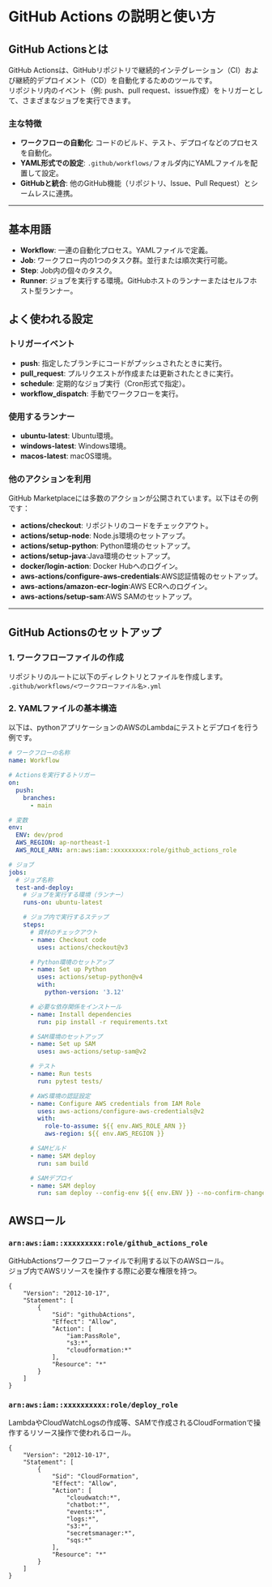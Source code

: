 # GitHub Actions の説明と使い方

## GitHub Actionsとは
GitHub Actionsは、GitHubリポジトリで継続的インテグレーション（CI）および継続的デプロイメント（CD）を自動化するためのツールです。  
リポジトリ内のイベント（例: push、pull request、issue作成）をトリガーとして、さまざまなジョブを実行できます。

### 主な特徴
- **ワークフローの自動化**: コードのビルド、テスト、デプロイなどのプロセスを自動化。
- **YAML形式での設定**: `.github/workflows/`フォルダ内にYAMLファイルを配置して設定。
- **GitHubと統合**: 他のGitHub機能（リポジトリ、Issue、Pull Request）とシームレスに連携。

---

## 基本用語
- **Workflow**: 一連の自動化プロセス。YAMLファイルで定義。
- **Job**: ワークフロー内の1つのタスク群。並行または順次実行可能。
- **Step**: Job内の個々のタスク。
- **Runner**: ジョブを実行する環境。GitHubホストのランナーまたはセルフホスト型ランナー。

## よく使われる設定
### トリガーイベント
- **push**: 指定したブランチにコードがプッシュされたときに実行。
- **pull_request**: プルリクエストが作成または更新されたときに実行。
- **schedule**: 定期的なジョブ実行（Cron形式で指定）。
- **workflow_dispatch**: 手動でワークフローを実行。

### 使用するランナー
- **ubuntu-latest**: Ubuntu環境。
- **windows-latest**: Windows環境。
- **macos-latest**: macOS環境。

### 他のアクションを利用

GitHub Marketplaceには多数のアクションが公開されています。以下はその例です：

- **actions/checkout**: リポジトリのコードをチェックアウト。
- **actions/setup-node**: Node.js環境のセットアップ。
- **actions/setup-python**: Python環境のセットアップ。
- **actions/setup-java**:Java環境のセットアップ。
- **docker/login-action**: Docker Hubへのログイン。
- **aws-actions/configure-aws-credentials**:AWS認証情報のセットアップ。
- **aws-actions/amazon-ecr-login**:AWS ECRへのログイン。
- **aws-actions/setup-sam**:AWS SAMのセットアップ。

---

## GitHub Actionsのセットアップ

### 1. ワークフローファイルの作成
リポジトリのルートに以下のディレクトリとファイルを作成します。  
`.github/workflows/<ワークフローファイル名>.yml`

### 2. YAMLファイルの基本構造
以下は、pythonアプリケーションのAWSのLambdaにテストとデプロイを行う例です。

```yaml
# ワークフローの名称
name: Workflow

# Actionsを実行するトリガー
on:
  push:
    branches:
      - main

# 変数
env:
  ENV: dev/prod
  AWS_REGION: ap-northeast-1
  AWS_ROLE_ARN: arn:aws:iam::xxxxxxxxx:role/github_actions_role

# ジョブ
jobs:
  # ジョブ名称
  test-and-deploy:
    # ジョブを実行する環境（ランナー）
    runs-on: ubuntu-latest

    # ジョブ内で実行するステップ
    steps:
      # 資材のチェックアウト
      - name: Checkout code
        uses: actions/checkout@v3 

      # Python環境のセットアップ
      - name: Set up Python
        uses: actions/setup-python@v4 
        with:
          python-version: '3.12'

      # 必要な依存関係をインストール
      - name: Install dependencies
        run: pip install -r requirements.txt

      # SAM環境のセットアップ
      - name: Set up SAM
        uses: aws-actions/setup-sam@v2

      # テスト
      - name: Run tests
        run: pytest tests/

      # AWS環境の認証設定
      - name: Configure AWS credentials from IAM Role
        uses: aws-actions/configure-aws-credentials@v2
        with:
          role-to-assume: ${{ env.AWS_ROLE_ARN }}
          aws-region: ${{ env.AWS_REGION }}

      # SAMビルド
      - name: SAM deploy
        run: sam build 

      # SAMデプロイ
      - name: SAM deploy
        run: sam deploy --config-env ${{ env.ENV }} --no-confirm-changeset --no-fail-on-empty-changeset
```

## AWSロール
### `arn:aws:iam::xxxxxxxxx:role/github_actions_role`
GitHubActionsワークフローファイルで利用する以下のAWSロール。  
ジョブ内でAWSリソースを操作する際に必要な権限を持つ。
```
{
    "Version": "2012-10-17",
    "Statement": [
        {
            "Sid": "githubActions",
            "Effect": "Allow",
            "Action": [
                "iam:PassRole",
                "s3:*",
                "cloudformation:*"
            ],
            "Resource": "*"
        }
    ]
}

```
### `arn:aws:iam::xxxxxxxxxx:role/deploy_role`
LambdaやCloudWatchLogsの作成等、SAMで作成されるCloudFormationで操作するリソース操作で使われるロール。  
```
{
    "Version": "2012-10-17",
    "Statement": [
        {
            "Sid": "CloudFormation",
            "Effect": "Allow",
            "Action": [
                "cloudwatch:*",
                "chatbot:*",
                "events:*",
                "logs:*",
                "s3:*",
                "secretsmanager:*",
                "sqs:*"
            ],
            "Resource": "*"
        }
    ]
}
```
